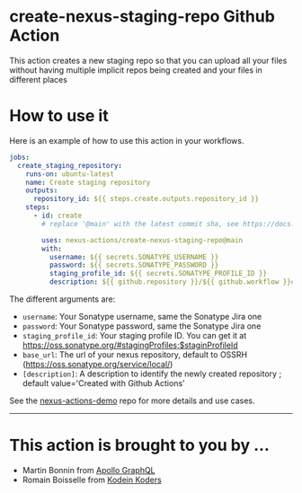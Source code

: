 # create-nexus-staging-repo Github Action

This action creates a new staging repo so that you can upload all your files without having multiple implicit repos being created and your files in different places

# How to use it

Here is an example of how to use this action in your workflows.

```yaml
jobs:
  create_staging_repository:
    runs-on: ubuntu-latest
    name: Create staging repository
    outputs:
      repository_id: ${{ steps.create.outputs.repository_id }}
    steps:
      - id: create
        # replace '@main' with the latest commit sha, see https://docs.github.com/en/actions/security-guides/security-hardening-for-github-actions#using-third-party-actions

        uses: nexus-actions/create-nexus-staging-repo@main
        with:
          username: ${{ secrets.SONATYPE_USERNAME }}
          password: ${{ secrets.SONATYPE_PASSWORD }}
          staging_profile_id: ${{ secrets.SONATYPE_PROFILE_ID }}
          description: ${{ github.repository }}/${{ github.workflow }}#${{ github.run_number }}
```

The different arguments are:

- `username`: Your Sonatype username, same the Sonatype Jira one
- `password`: Your Sonatype password, same the Sonatype Jira one
- `staging_profile_id`: Your staging profile ID. You can get it at https://oss.sonatype.org/#stagingProfiles;$staginProfileId
- `base_url`: The url of your nexus repository, default to OSSRH (https://oss.sonatype.org/service/local/)
- `[description]`: A description to identify the newly created repository ; default value='Created with Github Actions'

See the [nexus-actions-demo](https://github.com/nexus-actions/nexus-actions-demo) repo for more details and use cases.

----------

# This action is brought to you by ...

- Martin Bonnin from [Apollo GraphQL](https://www.apollographql.com)
- Romain Boisselle from [Kodein Koders](https://kodein.net)
